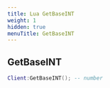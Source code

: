 ```yaml
---
title: Lua GetBaseINT
weight: 1
hidden: true
menuTitle: GetBaseINT
---
```

## GetBaseINT
```lua
Client:GetBaseINT(); -- number
```